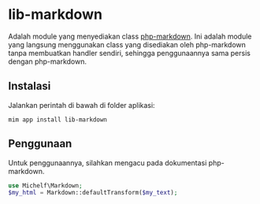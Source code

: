 # lib-markdown

Adalah module yang menyediakan class [php-markdown](https://github.com/michelf/php-markdown).
Ini adalah module yang langsung menggunakan class yang disediakan oleh php-markdown
tanpa membuatkan handler sendiri, sehingga penggunaannya sama persis dengan
php-markdown.

## Instalasi

Jalankan perintah di bawah di folder aplikasi:

```
mim app install lib-markdown
```

## Penggunaan

Untuk penggunaannya, silahkan mengacu pada dokumentasi php-markdown.

```php
use Michelf\Markdown;
$my_html = Markdown::defaultTransform($my_text);
```